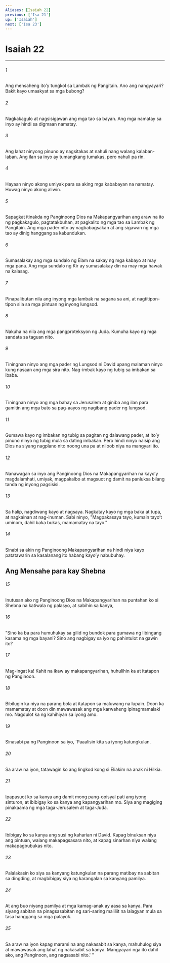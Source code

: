```yaml
---
Aliases: [Isaiah 22]
previous: ['Isa 21']
up: ['Isaiah']
next: ['Isa 23']
---
```

# Isaiah 22

***






















###### 1 










Ang mensaheng itoʼy tungkol sa Lambak ng Pangitain. Ano ang nangyayari? Bakit kayo umaakyat sa mga bubong? 





















###### 2 










Nagkakagulo at nagsisigawan ang mga tao sa bayan. Ang mga namatay sa inyo ay hindi sa digmaan namatay. 





















###### 3 










Ang lahat ninyong pinuno ay nagsitakas at nahuli nang walang kalaban-laban. Ang ilan sa inyo ay tumangkang tumakas, pero nahuli pa rin. 





















###### 4 










Hayaan ninyo akong umiyak para sa aking mga kababayan na namatay. Huwag ninyo akong aliwin. 





















###### 5 










Sapagkat itinakda ng Panginoong Dios na Makapangyarihan ang araw na ito ng pagkakagulo, pagtatakbuhan, at pagkalito ng mga tao sa Lambak ng Pangitain. Ang mga pader nito ay nagbabagsakan at ang sigawan ng mga tao ay dinig hanggang sa kabundukan. 





















###### 6 










Sumasalakay ang mga sundalo ng Elam na sakay ng mga kabayo at may mga pana. Ang mga sundalo ng Kir ay sumasalakay din na may mga hawak na kalasag. 





















###### 7 










Pinapalibutan nila ang inyong mga lambak na sagana sa ani, at nagtitipon-tipon sila sa mga pintuan ng inyong lungsod. 





















###### 8 










Nakuha na nila ang mga pangproteksyon ng Juda. Kumuha kayo ng mga sandata sa taguan nito. 





















###### 9 










Tiningnan ninyo ang mga pader ng Lungsod ni David upang malaman ninyo kung nasaan ang mga sira nito. Nag-imbak kayo ng tubig sa imbakan sa ibaba. 





















###### 10 










Tiningnan ninyo ang mga bahay sa Jerusalem at giniba ang ilan para gamitin ang mga bato sa pag-aayos ng nagibang pader ng lungsod. 





















###### 11 










Gumawa kayo ng imbakan ng tubig sa pagitan ng dalawang pader, at itoʼy pinuno ninyo ng tubig mula sa dating imbakan. Pero hindi ninyo naisip ang Dios na siyang nagplano nito noong una pa at niloob niya na mangyari ito. 





















###### 12 










Nanawagan sa inyo ang Panginoong Dios na Makapangyarihan na kayoʼy magdalamhati, umiyak, magpakalbo at magsuot ng damit na panluksa bilang tanda ng inyong pagsisisi. 





















###### 13 










Sa halip, nagdiwang kayo at nagsaya. Nagkatay kayo ng mga baka at tupa, at nagkainan at nag-inuman. Sabi ninyo, "Magpakasaya tayo, kumain tayoʼt uminom, dahil baka bukas, mamamatay na tayo." 





















###### 14 










Sinabi sa akin ng Panginoong Makapangyarihan na hindi niya kayo patatawarin sa kasalanang ito habang kayoʼy nabubuhay.

## Ang Mensahe para kay Shebna 





















###### 15 










Inutusan ako ng Panginoong Dios na Makapangyarihan na puntahan ko si Shebna na katiwala ng palasyo, at sabihin sa kanya, 





















###### 16 










"Sino ka ba para humuhukay sa gilid ng bundok para gumawa ng libingang kasama ng mga bayani? Sino ang nagbigay sa iyo ng pahintulot na gawin ito? 





















###### 17 










Mag-ingat ka! Kahit na ikaw ay makapangyarihan, huhulihin ka at itatapon ng Panginoon. 





















###### 18 










Bibilugin ka niya na parang bola at itatapon sa maluwang na lupain. Doon ka mamamatay at doon din mawawasak ang mga karwaheng ipinagmamalaki mo. Nagdulot ka ng kahihiyan sa iyong amo. 





















###### 19 










Sinasabi pa ng Panginoon sa iyo, 'Paaalisin kita sa iyong katungkulan. 





















###### 20 










Sa araw na iyon, tatawagin ko ang lingkod kong si Eliakim na anak ni Hilkia. 





















###### 21 










Ipapasuot ko sa kanya ang damit mong pang-opisyal pati ang iyong sinturon, at ibibigay ko sa kanya ang kapangyarihan mo. Siya ang magiging pinakaama ng mga taga-Jerusalem at taga-Juda. 





















###### 22 










Ibibigay ko sa kanya ang susi ng kaharian ni David. Kapag binuksan niya ang pintuan, walang makapagsasara nito, at kapag sinarhan niya walang makapagbubukas nito. 





















###### 23 










Palalakasin ko siya sa kanyang katungkulan na parang matibay na sabitan sa dingding, at magbibigay siya ng karangalan sa kanyang pamilya. 





















###### 24 










At ang buo niyang pamilya at mga kamag-anak ay aasa sa kanya. Para siyang sabitan na pinagsasabitan ng sari-saring maliliit na lalagyan mula sa tasa hanggang sa mga palayok. 





















###### 25 










Sa araw na iyon kapag marami na ang nakasabit sa kanya, mahuhulog siya at mawawasak ang lahat ng nakasabit sa kanya. Mangyayari nga ito dahil ako, ang Panginoon, ang nagsasabi nito.' "
